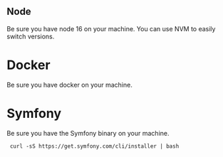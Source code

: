 ## Node

Be sure you have node 16 on your machine. You can use NVM to easily switch versions.

# Docker

Be sure you have docker on your machine.

# Symfony

Be sure you have the Symfony binary on your machine.

```
 curl -sS https://get.symfony.com/cli/installer | bash 
 ```
